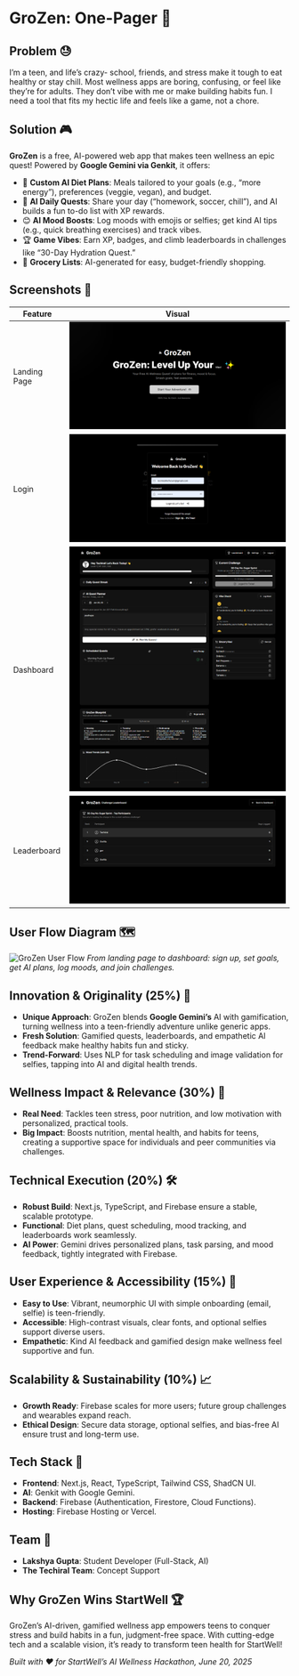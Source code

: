 # GroZen: One-Pager 🌟

## Problem 😓
I’m a teen, and life’s crazy- school, friends, and stress make it tough to eat healthy or stay chill. Most wellness apps are boring, confusing, or feel like they’re for adults. They don’t vibe with me or make building habits fun. I need a tool that fits my hectic life and feels like a game, not a chore.

## Solution 🎮
**GroZen** is a free, AI-powered web app that makes teen wellness an epic quest! Powered by **Google Gemini via Genkit**, it offers:
- 🥗 **Custom AI Diet Plans**: Meals tailored to your goals (e.g., “more energy”), preferences (veggie, vegan), and budget.
- 📅 **AI Daily Quests**: Share your day (“homework, soccer, chill”), and AI builds a fun to-do list with XP rewards.
- 😊 **AI Mood Boosts**: Log moods with emojis or selfies; get kind AI tips (e.g., quick breathing exercises) and track vibes.
- 🏆 **Game Vibes**: Earn XP, badges, and climb leaderboards in challenges like “30-Day Hydration Quest.”
- 🛒 **Grocery Lists**: AI-generated for easy, budget-friendly shopping.

## Screenshots 📸
| **Feature** | **Visual** |
|-------------|------------|
| Landing Page | ![Landing Page](../public/landing.png) |
| Login | ![Login](../public/login.png) |
| Dashboard | ![Dashboard](../public/dashboard.png) |
| Leaderboard | ![Leaderboard](../public/leaderboard.png) |

## User Flow Diagram 🗺️
![GroZen User Flow](https://app.supademo.com/embed/cmc4pcj1d0epyllpn4izbui9n?embed_v=2) 
*From landing page to dashboard: sign up, set goals, get AI plans, log moods, and join challenges.*

## Innovation & Originality (25%) 🚀
- **Unique Approach**: GroZen blends **Google Gemini’s** AI with gamification, turning wellness into a teen-friendly adventure unlike generic apps.
- **Fresh Solution**: Gamified quests, leaderboards, and empathetic AI feedback make healthy habits fun and sticky.
- **Trend-Forward**: Uses NLP for task scheduling and image validation for selfies, tapping into AI and digital health trends.

## Wellness Impact & Relevance (30%) 💪
- **Real Need**: Tackles teen stress, poor nutrition, and low motivation with personalized, practical tools.
- **Big Impact**: Boosts nutrition, mental health, and habits for teens, creating a supportive space for individuals and peer communities via challenges.

## Technical Execution (20%) 🛠️
- **Robust Build**: Next.js, TypeScript, and Firebase ensure a stable, scalable prototype.
- **Functional**: Diet plans, quest scheduling, mood tracking, and leaderboards work seamlessly.
- **AI Power**: Gemini drives personalized plans, task parsing, and mood feedback, tightly integrated with Firebase.

## User Experience & Accessibility (15%) 🌈
- **Easy to Use**: Vibrant, neumorphic UI with simple onboarding (email, selfie) is teen-friendly.
- **Accessible**: High-contrast visuals, clear fonts, and optional selfies support diverse users.
- **Empathetic**: Kind AI feedback and gamified design make wellness feel supportive and fun.

## Scalability & Sustainability (10%) 📈
- **Growth Ready**: Firebase scales for more users; future group challenges and wearables expand reach.
- **Ethical Design**: Secure data storage, optional selfies, and bias-free AI ensure trust and long-term use.

## Tech Stack 🔧
- **Frontend**: Next.js, React, TypeScript, Tailwind CSS, ShadCN UI.
- **AI**: Genkit with Google Gemini.
- **Backend**: Firebase (Authentication, Firestore, Cloud Functions).
- **Hosting**: Firebase Hosting or Vercel.

## Team 👥
- **Lakshya Gupta**: Student Developer (Full-Stack, AI)
- **The Techiral Team**: Concept Support

## Why GroZen Wins StartWell 🏆
GroZen’s AI-driven, gamified wellness app empowers teens to conquer stress and build habits in a fun, judgment-free space. With cutting-edge tech and a scalable vision, it’s ready to transform teen health for StartWell!

*Built with ❤️ for StartWell’s AI Wellness Hackathon, June 20, 2025*